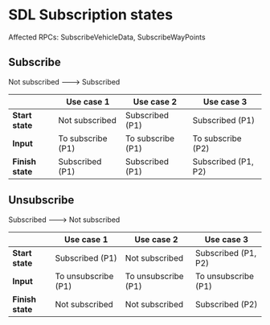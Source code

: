 # SDL Subscription states

Affected RPCs: SubscribeVehicleData, SubscribeWayPoints

## Subscribe

Not subscribed ---> Subscribed

| | Use case 1 | Use case 2 | Use case 3 |
|---|---|---|---|
**Start state** | Not subscribed | Subscribed (P1) | Subscribed (P1) |
**Input** | To subscribe (P1) | To subscribe (P1) | To subscribe (P2) |
**Finish state** | Subscribed (P1) | Subscribed (P1) | Subscribed (P1, P2) | 

## Unsubscribe

Subscribed ---> Not subscribed 

| | Use case 1 | Use case 2 | Use case 3 |
|---|---|---|---|
**Start state** | Subscribed (P1) | Not subscribed | Subscribed (P1, P2) |
**Input** | To unsubscribe (P1) | To unsubscribe (P1) | To unsubscribe (P1) |
**Finish state** | Not subscribed | Not subscribed | Subscribed (P2) | 
